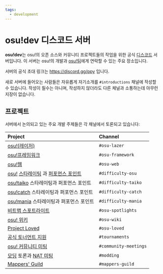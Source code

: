 ```yaml
---
tags:
  - development
---
```


# osu!dev 디스코드 서버

**osu!dev**는 osu!의 오픈 소스와 커뮤니티 프로젝트들의 작업을 위한 공식 [디스코드](https://discordapp.com) 서버입니다. 이 서버는 osu!의 개발과 [osu!팀](/wiki/People/osu!_team)에게 연락할 수 있는 주요 장소입니다.

서버의 공식 초대 링크는 <https://discord.gg/ppy> 입니다.

새로 서버에 들어오는 사람들은 자유롭게 자기소개를 `#introductions` 채널에 작성할 수 있습니다. 작성이 필수는 아니며, 작성하지 않더라도 다른 체널과 소통하는데 아무런 지장이 없습니다.

## 프로젝트

서버에서 논의되고 있는 주요 개발 주제들은 각 채널에서 토론되고 있습니다:

| Project | Channel |
| :-- | :-- |
| [osu!(레이저)](/wiki/Client/Release_stream/Lazer) | `#osu-lazer` |
| [osu!프레임워크](https://github.com/ppy/osu-framework) | `#osu-framework` |
| [osu!웹](https://github.com/ppy/osu-web) | `#osu-web` |
| [osu!](/wiki/Game_mode/osu!) [스타레이팅](/wiki/Beatmap/Star_rating) 과 [퍼포먼스 포인트](/wiki/Performance_points) | `#difficulty-osu` |
| [osu!taiko](/wiki/Game_mode/osu!taiko) 스타레이팅과 퍼포먼스 포인트 | `#difficulty-taiko` |
| [osu!catch](/wiki/Game_mode/osu!catch) 스타레이팅과 퍼포먼스 포인트 | `#difficulty-catch` |
| [osu!mania](/wiki/Game_mode/osu!mania) 스타레이팅과 퍼포먼스 포인트 | `#difficulty-mania` |
| [비트맵 스포트라이트](/wiki/Beatmap_Spotlights) | `#osu-spotlights` |
| [osu! 위키](https://github.com/ppy/osu-wiki) | `#osu-wiki` |
| [Project Loved](/wiki/Community/Project_Loved) | `#osu-loved` |
| [공식 토너먼트 지원](/wiki/Tournaments/Official_support) | `#tournaments` |
| [osu! 커뮤니티 미팅](/wiki/Community/osu!_community_meetings) | `#community-meetings` |
| [모딩](/wiki/Modding) 토론과 [NAT 미팅](/wiki/People/Nomination_Assessment_Team/NAT_meetings) | `#modding` |
| [Mappers' Guild](/wiki/Community/Mappers_Guild) | `#mappers-guild` |
